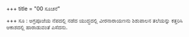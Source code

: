 +++
title = "00 ಸೂಚನೆ"

+++
ಸೂ : ಅಗ್ರಪೂಜೆಯ ನೆಪದಲ್ಲಿ ನಡೆದ ಯುದ್ಧದಲ್ಲಿ ವೀರನಾರಾಯಣನು ಶಿಶುಪಾಲನ ತಲೆಯನ್ನು ಕತ್ತರಿಸಿ ಆಕಾಶದಲ್ಲಿ ಹಾರಾಡುವಂತೆ ಎಸೆದನು.